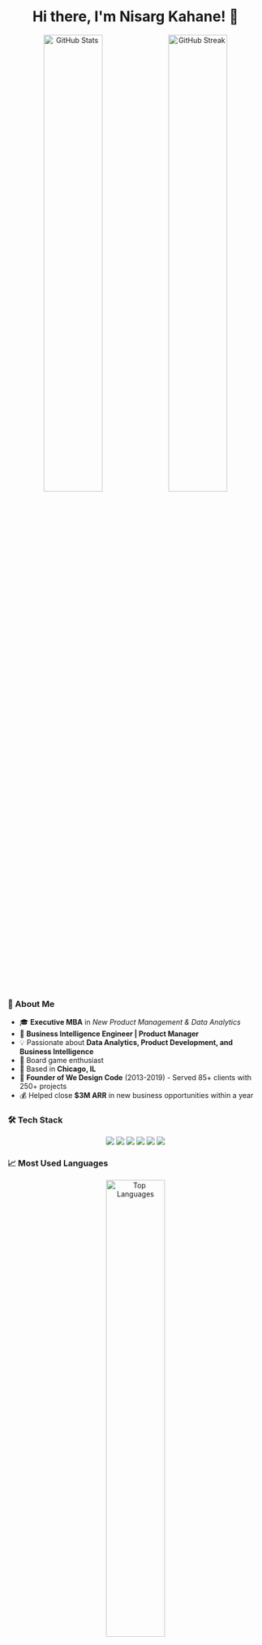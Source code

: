 <h1 align="center">Hi there, I'm Nisarg Kahane! 👋</h1>

<p align="center">
  <img src="https://github-readme-stats.vercel.app/api?username=NisargKahane&show_icons=true&theme=radical" width="48%" alt="GitHub Stats"/>
  <img src="https://github-readme-streak-stats.herokuapp.com/?user=NisargKahane&theme=radical" width="48%" alt="GitHub Streak"/>
</p>

### 🚀 About Me
- 🎓 **Executive MBA** in *New Product Management & Data Analytics*
- 💼 **Business Intelligence Engineer | Product Manager**
- 💡 Passionate about **Data Analytics, Product Development, and Business Intelligence**
- 🎲 Board game enthusiast
- 📍 Based in **Chicago, IL**
- 🌟 **Founder of We Design Code** (2013-2019) - Served 85+ clients with 250+ projects
- 💰 Helped close **$3M ARR** in new business opportunities within a year

### 🛠 Tech Stack
<p align="center">
  <img src="https://img.shields.io/badge/-Python-3776AB?style=flat-square&logo=python&logoColor=white"/>
  <img src="https://img.shields.io/badge/-SQL-4479A1?style=flat-square&logo=postgresql&logoColor=white"/>
  <img src="https://img.shields.io/badge/-Power%20BI-F2C811?style=flat-square&logo=powerbi&logoColor=white"/>
  <img src="https://img.shields.io/badge/-Tableau-E97627?style=flat-square&logo=tableau&logoColor=white"/>
  <img src="https://img.shields.io/badge/-AWS-232F3E?style=flat-square&logo=amazon-aws&logoColor=white"/>
  <img src="https://img.shields.io/badge/-Looker-4285F4?style=flat-square&logo=looker&logoColor=white"/>
</p>

### 📈 Most Used Languages
<p align="center">
  <img src="https://github-readme-stats.vercel.app/api/top-langs/?username=NisargKahane&layout=compact&theme=radical" width="48%" alt="Top Languages"/>
</p>

### 🔥 Recent Projects
- **[AI-Driven Forecasting Model](#)** – *Built a predictive analytics tool for revenue forecasting.*
- **[BI Dashboard Suite](#)** – *Developed an interactive Power BI dashboard for sales insights.*
- **[Data Automation Pipeline](#)** – *Automated ETL processes for real-time data integration.*

### 📫 Connect With Me
<p align="center">
  <a href="https://www.linkedin.com/in/nisargkahane/">
    <img src="https://img.shields.io/badge/-LinkedIn-0077B5?style=flat-square&logo=linkedin&logoColor=white"/>
  </a>
  <a href="https://github.com/NisargKahane/">
    <img src="https://img.shields.io/badge/-GitHub-181717?style=flat-square&logo=github&logoColor=white"/>
  </a>
  <a href="https://yourportfolio.com">
    <img src="https://img.shields.io/badge/-Portfolio-FF5722?style=flat-square&logo=google-chrome&logoColor=white"/>
  </a>
</p>

---

📌 *Always eager to collaborate and explore new opportunities in BI, Data Analytics, and Product Management!*
